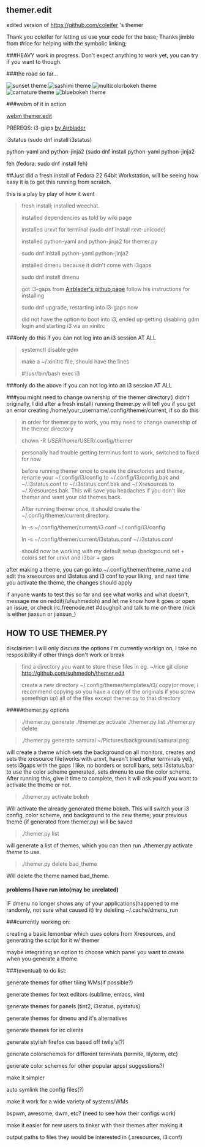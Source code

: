 ## themer.edit
edited version of https://github.com/coleifer 's themer

Thank you coleifer for letting us use your code for the base;
Thanks jimble from #rice for helping with the symbolic linking;

###HEAVY work in progress.  Don't expect anything to work yet, you can try if you want to though.

###the road so far...

![sunset theme](http://i.imgur.com/3U5P8iX.jpg)
![sashimi theme](http://i.imgur.com/cKttKA7.jpg)
![multicolorbokeh theme](http://i.imgur.com/x6tDdL2.jpg)
![carnature theme](http://i.imgur.com/mk2piwr.jpg)
![bluebokeh theme](http://i.imgur.com/XMpzu3l.jpg)

###webm of it in action

[webm themer.edit](https://my.mixtape.moe/qbjwqc.webm)


PREREQS:
i3-gaps [by Airblader](https://github.com/Airblader/i3)

i3status (sudo dnf install i3status)

python-yaml and python-jinja2 (sudo dnf install python-yaml python-jinja2

feh (fedora: sudo dnf install feh)



##Just did a fresh install of Fedora 22 64bit Workstation, will be seeing how easy it is to get this running from scratch.

this is a play by play of how it went

>fresh install; installed weechat.
>
>installed dependencies as told by wiki page
>
>installed urxvt for terminal (sudo dnf install rxvt-unicode)
>
>installed python-yaml and python-jinja2 for themer.py
>
>sudo dnf install python-yaml python-jinja2
>
>installed dmenu because it didn't come with i3gaps
>
>sudo dnf install dmenu
>
>got i3-gaps from [Airblader's github page](https://github.com/Airblader/i3) follow his instructions for installing
>
>sudo dnf upgrade, restarting into i3-gaps now
>
>did not have the option to boot into i3, ended up getting disabling gdm login and starting i3 via an xinitrc
>
###only do this if you can not log into an i3 session AT ALL
>systemctl disable gdm
>
>make a ~/.xinitrc file, should have the lines
>
>#!/usr/bin/bash
>exec i3
>

###only do the above if you can not log into an i3 session AT ALL

###you might need to change ownership of the themer directory(i didn't originally, I did after a fresh install)
running themer.py will tell you if you get an error creating /home/your_username/.config/themer/current, if so do this

>in order for themer.py to work, you may need to change ownership of the themer directory
>
>chown -R $USER /home/$USER/.config/themer
>

>
>personally had trouble getting terminus font to work, switched to fixed for now
>
>before running themer once to create the directories and theme, rename your ~/.config/i3/config to ~/.config/i3/config.bak and ~/.i3status.conf to ~/.i3status.conf.bak and ~/.Xresources to ~/.Xresources.bak.  This will save you headaches if you don't like themer and want your old themes back.
>
>After running themer once, it should create the ~/.config/themer/current directory.  
>
>ln -s ~/.config/themer/current/i3.conf ~/.config/i3/config
>
>ln -s ~/.config/themer/current/i3status.conf ~/.i3status.conf
>
>should now be working with my default setup (background set + colors set for urxvt and i3bar + gaps

after making a theme, you can go into ~/.config/themer/theme_name and edit the xresources and i3status and i3 conf to your liking, and next time you activate the theme, the changes should apply


if anyone wants to test this so far and see what works and what doesn't, message me on reddit(/u/suhmedoh) and let me know how it goes or open an issue, or check irc.freenode.net #doughpit and talk to me on there (nick is either jiaxsun or jiaxsun_)

## HOW TO USE THEMER.PY
disclaimer: I will only discuss the options i'm currently workign on, I take no resposibility if other things don't work or break

>find a directory you want to store these files in eg. ~/rice
>git clone http://github.com/suhmedoh/themer.edit
>
>create a new directory ~/.config/themer/templates/i3/
>copy(or move; i recommend copying so you have a copy of the originals if you screw somethign up) all of the files except themer.py to that directory
>

#####themer.py options

>./themer.py generate
>./themer.py activate
>./themer.py list
>./themer.py delete

>./themer.py generate samurai ~/Pictures/background/samurai.png

will create a theme which sets the background on all monitors, creates and sets the xresource file(works with urxvt, haven't tried other terminals yet), sets i3gaps with the gaps I like, no borders or scroll bars, sets i3status/bar to use the color scheme generated, sets dmenu to use the color scheme.  After running this, give it time to complete, then it will ask you if you want to activate the theme or not.

>./themer.py activate bokeh

Will activate the already generated theme bokeh.  This will switch your i3 config, color scheme, and background to the new theme; your previous theme (if generated from themer.py) will be saved

>./themer.py list

will generate a list of themes, which you can then run ./themer.py activate *theme* to use.

>./themer.py delete bad_theme

Will delete the theme named bad_theme.


#### problems I have run into(may be unrelated)
IF dmenu no longer shows any of your applications(happened to me randomly, not sure what caused it) try deleting ~/.cache/dmenu_run


###currently working on:

creating a basic lemonbar which uses colors from Xresources, and generating the script for it w/ themer

maybe integrating an option to choose which panel you want to create when you generate a theme

###(eventual) to do list:


generate themes for other tiling WMs(if possible?)

generate themes for text editors (sublime, emacs, vim)

generate themes for panels (tint2, i3status, pystatus)

generate themes for dmenu and it's alternatives

generate themes for irc clients

generate stylish firefox css based off twily's(?)

generate colorschemes for different terminals (termite, lilyterm, etc)

generate color schemes for other popular apps( suggestions?)


make it simpler

  auto symlink the config files(?)


make it work for a wide variety of systems/WMs

  bspwm, awesome, dwm, etc? (need to see how their configs work) 


make it easier for new users to tinker with their themes after making it

  output paths to files they would be interested in (.xresources, i3.conf)

